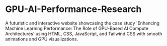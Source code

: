 # GPU-AI-Performance-Research
A futuristic and interactive website showcasing the case study 'Enhancing Machine Learning Performance: The Role of GPU-Based AI Compute Architectures' using HTML, CSS, JavaScript, and Tailwind CSS with smooth animations and GPU visualizations.
